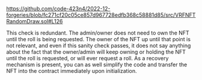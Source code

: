 https://github.com/code-423n4/2022-12-forgeries/blob/fc271cf20c05ce857d967728edfb368c58881d85/src/VRFNFTRandomDraw.sol#L126

This check is redundant. The admin/owner does not need to own the NFT until the roll is being requested. The owner of the NFT up until that point is not relevant, and even if this sanity check passes, it does not say anything about the fact that the owner/admin will keep owning or holding the NFT until the roll is requested, or will ever request a roll. As a recovery mechanism is present, you can as well simplify the code and transfer the NFT into the contract immediately upon initialization.